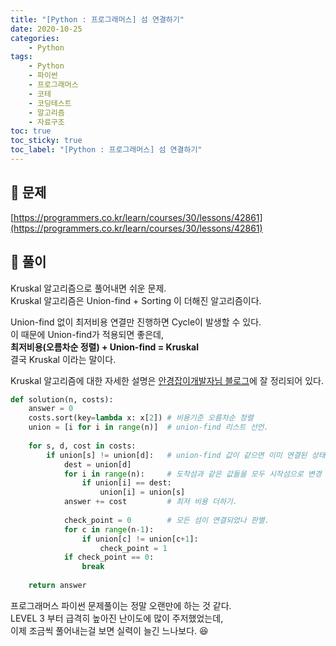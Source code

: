 ```yaml
---
title: "[Python : 프로그래머스] 섬 연결하기"
date: 2020-10-25
categories:
    - Python
tags:
    - Python
    - 파이썬
    - 프로그래머스
    - 코테
    - 코딩테스트
    - 알고리즘
    - 자료구조
toc: true
toc_sticky: true
toc_label: "[Python : 프로그래머스] 섬 연결하기"
---
```

## 📝 문제
[https://programmers.co.kr/learn/courses/30/lessons/42861](https://programmers.co.kr/learn/courses/30/lessons/42861)

## 🎯 풀이
Kruskal 알고리즘으로 풀어내면 쉬운 문제.  
Kruskal 알고리즘은 Union-find + Sorting 이 더해진 알고리즘이다.  
  
Union-find 없이 최저비용 연결만 진행하면 Cycle이 발생할 수 있다.  
이 때문에 Union-find가 적용되면 좋은데,  
**최저비용(오름차순 정렬) + Union-find = Kruskal**  
결국 Kruskal 이라는 말이다.  
  
Kruskal 알고리즘에 대한 자세한 설명은 [안경잡이개발자님 블로그](https://m.blog.naver.com/PostView.nhn?blogId=ndb796&logNo=221230994142&proxyReferer=https:%2F%2Fwww.google.com%2F)에 잘 정리되어 있다.

```python
def solution(n, costs):
    answer = 0
    costs.sort(key=lambda x: x[2]) # 비용기준 오름차순 정렬
    union = [i for i in range(n)]  # union-find 리스트 선언.
    
    for s, d, cost in costs:
        if union[s] != union[d]:   # union-find 값이 같으면 이미 연결된 상태.
            dest = union[d]
            for i in range(n):     # 도착섬과 같은 값들을 모두 시작섬으로 변경
                if union[i] == dest:
                    union[i] = union[s]
            answer += cost         # 최저 비용 더하기.
        
            check_point = 0        # 모든 섬이 연결되었나 판별.
            for c in range(n-1):
                if union[c] != union[c+1]:
                    check_point = 1
            if check_point == 0:
                break
                
    return answer
```

프로그래머스 파이썬 문제풀이는 정말 오랜만에 하는 것 같다.  
LEVEL 3 부터 급격히 높아진 난이도에 많이 주저했었는데,  
이제 조금씩 풀어내는걸 보면 실력이 늘긴 느나보다. 😆  
